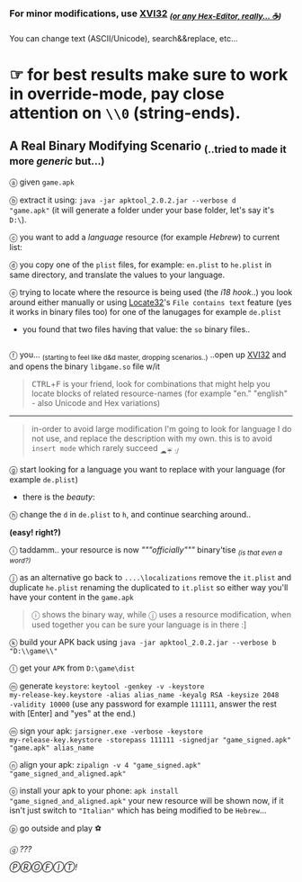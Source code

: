 <div class="post-text">
<h3>For minor modifications, <strong>use <a href="http://www.chmaas.handshake.de/delphi/freeware/xvi32/xvi32.htm#download" rel="nofollow">XVI32</a></strong> <em><sub>(<a href="https://www.google.com/search?q=best+and+loved+hex+editors" rel="nofollow">or any Hex-Editor, really... ☕</a>)</sub></em></h3>
You can change text (ASCII/Unicode), search&amp;&amp;replace, etc...
<h1>☞ for best results make sure to work in override-mode, pay close attention on <code>\\0</code> (string-ends).</h1>
<h2>A Real Binary Modifying Scenario <sub>(..tried to made it more <em>generic</em> but...)</sub></h2>
ⓐ given <code>game.apk</code>

ⓑ extract it using: <code>java -jar apktool_2.0.2.jar --verbose d "game.apk"</code> (it will generate a folder under your base folder, let's say it's <code>D:\\</code>).

ⓒ you want to add a <em>language</em> resource (for example <em>Hebrew</em>) to current list: <img src="http://i.stack.imgur.com/aGFXm.jpg" alt="" />

ⓓ you copy one of the <code>plist</code> files, for example: <code>en.plist</code> to <code>he.plist</code> in same directory, and translate the values to your language. <img src="http://i.stack.imgur.com/7lGbO.jpg" alt="" />

ⓔ trying to locate where the resource is being used (the <em>i18 hook</em>..) you look around either manually or using <a href="http://locate32.cogit.net/" rel="nofollow">Locate32</a>'s <code>File contains text</code> feature (yes it works in binary files too) for one of the lanugages for example <code>de.plist</code>
<ul>
	<li>you found that two files having that value: the <code>so</code> binary files..</li>
</ul>
<img src="http://i.stack.imgur.com/ffzkK.jpg" alt="" />

ⓕ you... <sub>(starting to feel like d&amp;d master, dropping scenarios..)</sub> ..open up <a href="http://www.chmaas.handshake.de/delphi/freeware/xvi32/xvi32.htm#download" rel="nofollow">XVI32</a> and and opens the binary <code>libgame.so</code> file w/it <img src="http://i.stack.imgur.com/jqQ2A.jpg" alt="" />
<blockquote><kbd>CTRL</kbd>+<kbd>F</kbd> is your friend, look for combinations that might help you locate blocks of related resource-names (for example "en." "english" - also Unicode and Hex variations)</blockquote>

<hr />

<blockquote>in-order to avoid large modification I'm going to look for language I do not use, and replace the description with my own. this is to avoid <code>insert mode</code> which rarely succeed <sub>☁☔ :/</sub></blockquote>
ⓖ start looking for a language you want to replace with your language (for example <code>de.plist</code>)
<ul>
	<li>there is the <em>beauty</em>: <img src="http://i.stack.imgur.com/9pplU.jpg" alt="" /></li>
</ul>
ⓗ change the <code>d</code> in <code>de.plist</code> to <code>h</code>, and continue searching around.. <img src="http://i.stack.imgur.com/HepEm.jpg" alt="" />

<strong>(easy! right?)</strong>

ⓘ taddamm.. your resource is now <em>"""officially"""</em> binary'tise <em><sub>(is that even a word?)</sub></em>

ⓙ as an alternative go back to <code>....\\localizations</code> remove the <code>it.plist</code> and duplicate <code>he.plist</code> renaming the duplicated to <code>it.plist</code> so either way you'll have your content in the <code>game.apk</code>
<blockquote>ⓘ shows the binary way, while ⓙ uses a resource modification, when used together you can be sure your language is in there :]</blockquote>
ⓚ build your APK back using <code>java -jar apktool_2.0.2.jar --verbose b "D:\\game\\"</code>

ⓛ get your <code>APK</code> from <code>D:\\game\\dist</code>

ⓜ generate <code>keystore</code>: <code>keytool -genkey -v -keystore my-release-key.keystore -alias alias_name -keyalg RSA -keysize 2048 -validity 10000</code> (use any password for example <code>111111</code>, answer the rest with [Enter] and "yes" at the end.)

ⓜ sign your apk: <code>jarsigner.exe -verbose -keystore my-release-key.keystore -storepass 111111 -signedjar "game_signed.apk" "game.apk" alias_name</code>

ⓝ align your apk: <code>zipalign -v 4 "game_signed.apk" "game_signed_and_aligned.apk"</code>

ⓞ install your apk to your phone: <code>apk install "game_signed_and_aligned.apk"</code> your new resource will be shown now, if it isn't just switch to <code>"Italian"</code> which has being modified to be <code>Hebrew</code>...

ⓟ go outside and play ⚽

<em>ⓠ ???</em>

<em>ⓅⓇⓄⒻⒾⓉ!</em>

</div>